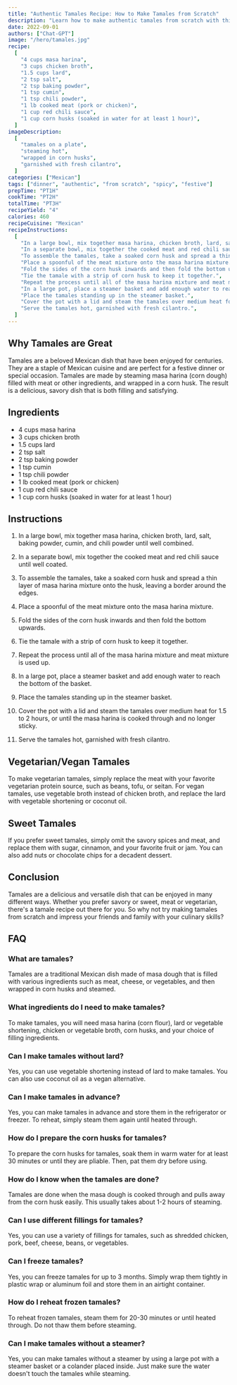 ```yaml
---
title: "Authentic Tamales Recipe: How to Make Tamales from Scratch"
description: "Learn how to make authentic tamales from scratch with this easy-to-follow recipe. These delicious tamales are a staple of Mexican cuisine and are perfect for a festive dinner or special occasion. Follow our step-by-step instructions and impress your guests with your culinary skills!"
date: 2022-09-01
authors: ["Chat-GPT"]
image: "/hero/tamales.jpg"
recipe:
  [
    "4 cups masa harina",
    "3 cups chicken broth",
    "1.5 cups lard",
    "2 tsp salt",
    "2 tsp baking powder",
    "1 tsp cumin",
    "1 tsp chili powder",
    "1 lb cooked meat (pork or chicken)",
    "1 cup red chili sauce",
    "1 cup corn husks (soaked in water for at least 1 hour)",
  ]
imageDescription:
  [
    "tamales on a plate",
    "steaming hot",
    "wrapped in corn husks",
    "garnished with fresh cilantro",
  ]
categories: ["Mexican"]
tags: ["dinner", "authentic", "from scratch", "spicy", "festive"]
prepTime: "PT1H"
cookTime: "PT2H"
totalTime: "PT3H"
recipeYield: "4"
calories: 460
recipeCuisine: "Mexican"
recipeInstructions:
  [
    "In a large bowl, mix together masa harina, chicken broth, lard, salt, baking powder, cumin, and chili powder until well combined.",
    "In a separate bowl, mix together the cooked meat and red chili sauce until well coated.",
    "To assemble the tamales, take a soaked corn husk and spread a thin layer of masa harina mixture onto the husk, leaving a border around the edges.",
    "Place a spoonful of the meat mixture onto the masa harina mixture.",
    "Fold the sides of the corn husk inwards and then fold the bottom upwards.",
    "Tie the tamale with a strip of corn husk to keep it together.",
    "Repeat the process until all of the masa harina mixture and meat mixture is used up.",
    "In a large pot, place a steamer basket and add enough water to reach the bottom of the basket.",
    "Place the tamales standing up in the steamer basket.",
    "Cover the pot with a lid and steam the tamales over medium heat for 1.5 to 2 hours, or until the masa harina is cooked through and no longer sticky.",
    "Serve the tamales hot, garnished with fresh cilantro.",
  ]
---
```


## Why Tamales are Great

Tamales are a beloved Mexican dish that have been enjoyed for centuries. They are a staple of Mexican cuisine and are perfect for a festive dinner or special occasion. Tamales are made by steaming masa harina (corn dough) filled with meat or other ingredients, and wrapped in a corn husk. The result is a delicious, savory dish that is both filling and satisfying.

## Ingredients

- 4 cups masa harina
- 3 cups chicken broth
- 1.5 cups lard
- 2 tsp salt
- 2 tsp baking powder
- 1 tsp cumin
- 1 tsp chili powder
- 1 lb cooked meat (pork or chicken)
- 1 cup red chili sauce
- 1 cup corn husks (soaked in water for at least 1 hour)

## Instructions

1. In a large bowl, mix together masa harina, chicken broth, lard, salt, baking powder, cumin, and chili powder until well combined.

2. In a separate bowl, mix together the cooked meat and red chili sauce until well coated.

3. To assemble the tamales, take a soaked corn husk and spread a thin layer of masa harina mixture onto the husk, leaving a border around the edges.

4. Place a spoonful of the meat mixture onto the masa harina mixture.

5. Fold the sides of the corn husk inwards and then fold the bottom upwards.

6. Tie the tamale with a strip of corn husk to keep it together.

7. Repeat the process until all of the masa harina mixture and meat mixture is used up.

8. In a large pot, place a steamer basket and add enough water to reach the bottom of the basket.

9. Place the tamales standing up in the steamer basket.

10. Cover the pot with a lid and steam the tamales over medium heat for 1.5 to 2 hours, or until the masa harina is cooked through and no longer sticky.

11. Serve the tamales hot, garnished with fresh cilantro.

## Vegetarian/Vegan Tamales

To make vegetarian tamales, simply replace the meat with your favorite vegetarian protein source, such as beans, tofu, or seitan. For vegan tamales, use vegetable broth instead of chicken broth, and replace the lard with vegetable shortening or coconut oil.

## Sweet Tamales

If you prefer sweet tamales, simply omit the savory spices and meat, and replace them with sugar, cinnamon, and your favorite fruit or jam. You can also add nuts or chocolate chips for a decadent dessert.

## Conclusion

Tamales are a delicious and versatile dish that can be enjoyed in many different ways. Whether you prefer savory or sweet, meat or vegetarian, there's a tamale recipe out there for you. So why not try making tamales from scratch and impress your friends and family with your culinary skills?

## FAQ

### What are tamales?

Tamales are a traditional Mexican dish made of masa dough that is filled with various ingredients such as meat, cheese, or vegetables, and then wrapped in corn husks and steamed.

### What ingredients do I need to make tamales?

To make tamales, you will need masa harina (corn flour), lard or vegetable shortening, chicken or vegetable broth, corn husks, and your choice of filling ingredients.

### Can I make tamales without lard?

Yes, you can use vegetable shortening instead of lard to make tamales. You can also use coconut oil as a vegan alternative.

### Can I make tamales in advance?

Yes, you can make tamales in advance and store them in the refrigerator or freezer. To reheat, simply steam them again until heated through.

### How do I prepare the corn husks for tamales?

To prepare the corn husks for tamales, soak them in warm water for at least 30 minutes or until they are pliable. Then, pat them dry before using.

### How do I know when the tamales are done?

Tamales are done when the masa dough is cooked through and pulls away from the corn husk easily. This usually takes about 1-2 hours of steaming.

### Can I use different fillings for tamales?

Yes, you can use a variety of fillings for tamales, such as shredded chicken, pork, beef, cheese, beans, or vegetables.

### Can I freeze tamales?

Yes, you can freeze tamales for up to 3 months. Simply wrap them tightly in plastic wrap or aluminum foil and store them in an airtight container.

### How do I reheat frozen tamales?

To reheat frozen tamales, steam them for 20-30 minutes or until heated through. Do not thaw them before steaming.

### Can I make tamales without a steamer?

Yes, you can make tamales without a steamer by using a large pot with a steamer basket or a colander placed inside. Just make sure the water doesn't touch the tamales while steaming.
